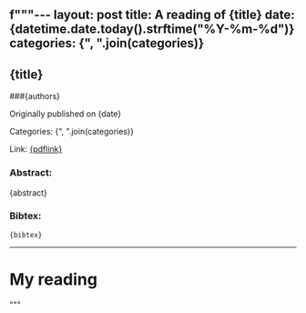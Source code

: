 f"""---
layout: post
title: A reading of {title}
date: {datetime.date.today().strftime("%Y-%m-%d")}
categories: {", ".join(categories)}
---

## {title}

###{authors}

Originally published on {date}

Categories: {", ".join(categories)}  

Link: [{pdflink}]({pdflink})

### Abstract:
{abstract}

### Bibtex:
```
{bibtex}
```

---

# My reading



"""